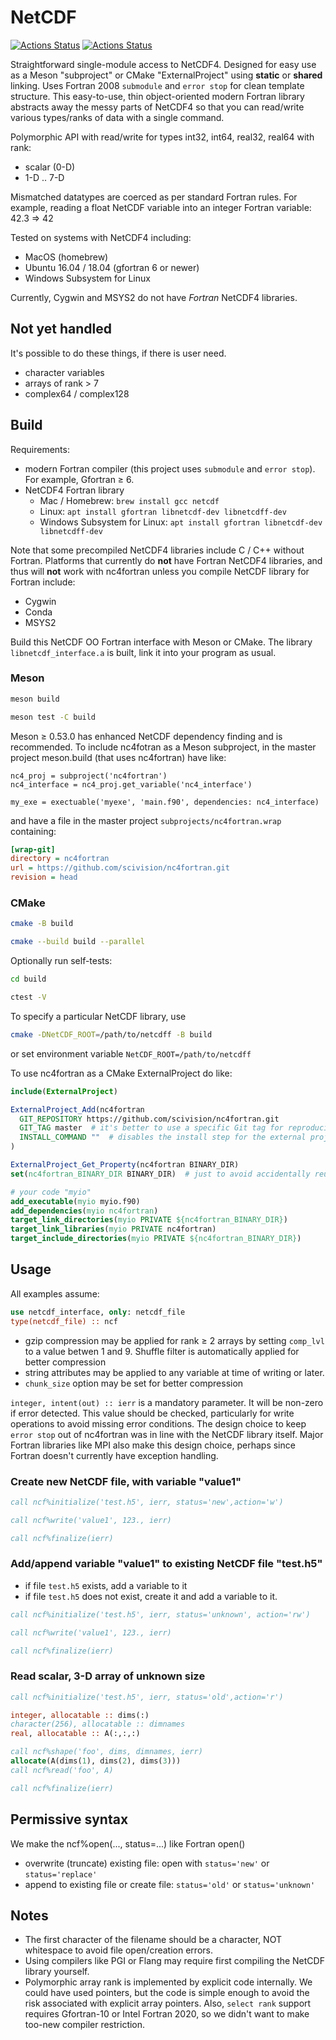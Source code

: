 # NetCDF

[![Actions Status](https://github.com/scivision/nc4fortran/workflows/ci_cmake/badge.svg)](https://github.com/scivision/nc4fortran/actions)
[![Actions Status](https://github.com/scivision/nc4fortran/workflows/ci_meson/badge.svg)](https://github.com/scivision/nc4fortran/actions)

Straightforward single-module access to NetCDF4.
Designed for easy use as a Meson "subproject" or CMake "ExternalProject" using **static** or **shared** linking.
Uses Fortran 2008 `submodule` and `error stop` for clean template structure.
This easy-to-use, thin object-oriented modern Fortran library abstracts away the messy parts of NetCDF4 so that you can read/write various types/ranks of data with a single command.

Polymorphic API with read/write for types int32, int64, real32, real64 with rank:

* scalar (0-D)
* 1-D .. 7-D

Mismatched datatypes are coerced as per standard Fortran rules.
For example, reading a float NetCDF variable into an integer Fortran variable:  42.3 => 42

Tested on systems with NetCDF4 including:

* MacOS (homebrew)
* Ubuntu 16.04 / 18.04 (gfortran 6 or newer)
* Windows Subsystem for Linux

Currently, Cygwin and MSYS2 do not have *Fortran* NetCDF4 libraries.

## Not yet handled

It's possible to do these things, if there is user need.

* character variables
* arrays of rank > 7
* complex64 / complex128

## Build

Requirements:

* modern Fortran compiler (this project uses `submodule` and `error stop`). For example, Gfortran &ge; 6.
* NetCDF4 Fortran library
  * Mac / Homebrew: `brew install gcc netcdf`
  * Linux: `apt install gfortran libnetcdf-dev libnetcdff-dev`
  * Windows Subsystem for Linux: `apt install gfortran libnetcdf-dev libnetcdff-dev`

Note that some precompiled NetCDF4 libraries include C / C++ without Fortran.
Platforms that currently do **not** have Fortran NetCDF4 libraries, and thus will **not** work with nc4fortran unless you compile NetCDF library for Fortran include:

* Cygwin
* Conda
* MSYS2

Build this NetCDF OO Fortran interface with Meson or CMake.
The library `libnetcdf_interface.a` is built, link it into your program as usual.

### Meson

```sh
meson build

meson test -C build
```

Meson &ge; 0.53.0 has enhanced NetCDF dependency finding and is recommended.
To include nc4fotran as a Meson subproject, in the master project meson.build (that uses nc4fortran) have like:

```meson
nc4_proj = subproject('nc4fortran')
nc4_interface = nc4_proj.get_variable('nc4_interface')

my_exe = exectuable('myexe', 'main.f90', dependencies: nc4_interface)
```

and have a file in the master project `subprojects/nc4fortran.wrap` containing:

```ini
[wrap-git]
directory = nc4fortran
url = https://github.com/scivision/nc4fortran.git
revision = head
```

### CMake

```sh
cmake -B build

cmake --build build --parallel
```

Optionally run self-tests:

```sh
cd build

ctest -V
```

To specify a particular NetCDF library, use

```sh
cmake -DNetCDF_ROOT=/path/to/netcdff -B build
```

or set environment variable `NetCDF_ROOT=/path/to/netcdff`

To use nc4fortran as a CMake ExternalProject do like:

```cmake
include(ExternalProject)

ExternalProject_Add(nc4fortran
  GIT_REPOSITORY https://github.com/scivision/nc4fortran.git
  GIT_TAG master  # it's better to use a specific Git tag for reproducibility
  INSTALL_COMMAND ""  # disables the install step for the external project
)

ExternalProject_Get_Property(nc4fortran BINARY_DIR)
set(nc4fortran_BINARY_DIR BINARY_DIR)  # just to avoid accidentally reusing the variable name.

# your code "myio"
add_executable(myio myio.f90)
add_dependencies(myio nc4fortran)
target_link_directories(myio PRIVATE ${nc4fortran_BINARY_DIR})
target_link_libraries(myio PRIVATE nc4fortran)
target_include_directories(myio PRIVATE ${nc4fortran_BINARY_DIR})
```

## Usage

All examples assume:

```fortran
use netcdf_interface, only: netcdf_file
type(netcdf_file) :: ncf
```

* gzip compression may be applied for rank &ge; 2 arrays by setting `comp_lvl` to a value betwen 1 and 9.
  Shuffle filter is automatically applied for better compression
* string attributes may be applied to any variable at time of writing or later.
* `chunk_size` option may be set for better compression

`integer, intent(out) :: ierr` is a mandatory parameter. It will be non-zero if error detected.
This value should be checked, particularly for write operations to avoid missing error conditions.
The design choice to keep `error stop` out of nc4fortran was in line with the NetCDF library itself.
Major Fortran libraries like MPI also make this design choice, perhaps since Fortran doesn't currently
have exception handling.

### Create new NetCDF file, with variable "value1"

```fortran
call ncf%initialize('test.h5', ierr, status='new',action='w')

call ncf%write('value1', 123., ierr)

call ncf%finalize(ierr)
```

### Add/append variable "value1" to existing NetCDF file "test.h5"

* if file `test.h5` exists, add a variable to it
* if file `test.h5` does not exist, create it and add a variable to it.

```fortran
call ncf%initialize('test.h5', ierr, status='unknown', action='rw')

call ncf%write('value1', 123., ierr)

call ncf%finalize(ierr)
```

### Read scalar, 3-D array of unknown size

```fortran
call ncf%initialize('test.h5', ierr, status='old',action='r')

integer, allocatable :: dims(:)
character(256), allocatable :: dimnames
real, allocatable :: A(:,:,:)

call ncf%shape('foo', dims, dimnames, ierr)
allocate(A(dims(1), dims(2), dims(3)))
call ncf%read('foo', A)

call ncf%finalize(ierr)
```

## Permissive syntax

We make the ncf%open(..., status=...) like Fortran open()

* overwrite (truncate) existing file: open with `status='new'` or `status='replace'`
* append to existing file or create file: `status='old'` or `status='unknown'`

## Notes

* The first character of the filename should be a character, NOT whitespace to avoid file open/creation errors.
* Using compilers like PGI or Flang may require first compiling the NetCDF library yourself.
* Polymorphic array rank is implemented by explicit code internally. We could have used pointers, but the code is simple enough to avoid the risk associated with explicit array pointers. Also, `select rank` support requires Gfortran-10 or Intel Fortran 2020, so we didn't want to make too-new compiler restriction.
